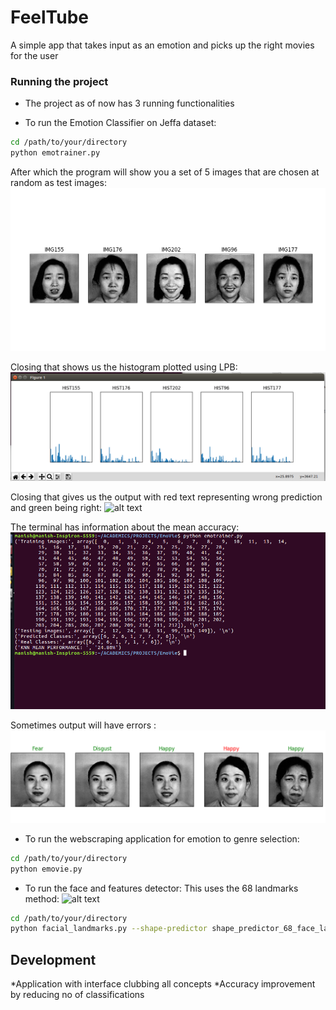 # FeelTube
A simple app that takes input as an emotion and picks up the right movies for the user

### Running the project

* The project as of now has 3 running functionalities

* To run the Emotion Classifier on Jeffa dataset:

```sh
cd /path/to/your/directory
python emotrainer.py
```

After which the program will show you a set of 5 images that are chosen at random as test images:
![alt text](https://github.com/ManishShettyM/FeelTube/blob/master/images/ip.png)

Closing that shows us the histogram plotted using LPB:
![alt text](https://github.com/ManishShettyM/FeelTube/blob/master/images/hist.png)

Closing that gives us the output with red text representing wrong prediction and green being right:
![alt text](https://github.com/ManishShettyM/FeelTube/blob/master/images/op.png)

The terminal has information about the mean accuracy:
![alt text](https://github.com/ManishShettyM/FeelTube/blob/master/images/terminal.png)

Sometimes output will have errors :
![alt text](https://github.com/ManishShettyM/FeelTube/blob/master/images/test2.png)



* To run the webscraping application for emotion to genre selection:

```sh
cd /path/to/your/directory
python emovie.py
```

* To run the face and features detector:
This uses the 68 landmarks method:
![alt text](https://raw.githubusercontent.com/username/projectname/branch/path/to/img.png)

```sh
cd /path/to/your/directory
python facial_landmarks.py --shape-predictor shape_predictor_68_face_landmarks.dat --image images/<imagename>.jpg


```
## Development

*Application with interface clubbing all concepts
*Accuracy improvement by reducing no of classifications


